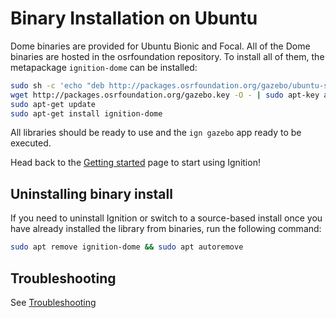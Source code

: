 # Binary Installation on Ubuntu

Dome binaries are provided for Ubuntu Bionic and Focal. All of the Dome
binaries are hosted in the osrfoundation repository. To install all of them,
the metapackage `ignition-dome` can be installed:

```bash
sudo sh -c 'echo "deb http://packages.osrfoundation.org/gazebo/ubuntu-stable `lsb_release -cs` main" > /etc/apt/sources.list.d/gazebo-stable.list'
wget http://packages.osrfoundation.org/gazebo.key -O - | sudo apt-key add -
sudo apt-get update
sudo apt-get install ignition-dome
```

All libraries should be ready to use and the `ign gazebo` app ready to be executed.

Head back to the [Getting started](/docs/all/getstarted)
page to start using Ignition!

## Uninstalling binary install

If you need to uninstall Ignition or switch to a source-based install once you
have already installed the library from binaries, run the following command:

```bash
sudo apt remove ignition-dome && sudo apt autoremove
```

## Troubleshooting

See [Troubleshooting](troubleshooting)

